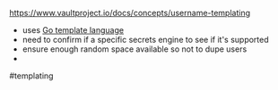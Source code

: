 https://www.vaultproject.io/docs/concepts/username-templating


- uses [Go template language](https://golang.org/pkg/text/template/)
- need to confirm if a specific secrets engine to see if it's supported
- ensure enough random space available so not to dupe users
- 



#templating
